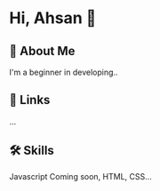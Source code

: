 
# Hi, Ahsan 👋


## 🚀 About Me
I'm a beginner in developing..


## 🔗 Links
...


## 🛠 Skills
Javascript Coming soon, HTML, CSS...


